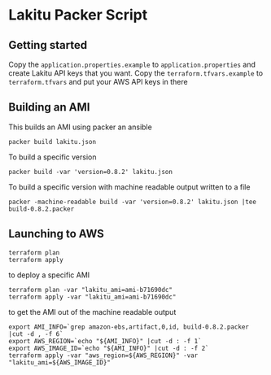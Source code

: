 # Lakitu Packer Script

## Getting started

Copy the `application.properties.example` to `application.properties` and create Lakitu API keys that you want.
Copy the `terraform.tfvars.example` to `terraform.tfvars` and put your AWS API keys in there

## Building an AMI

This builds an AMI using packer an ansible

    packer build lakitu.json

To build a specific version

    packer build -var 'version=0.8.2' lakitu.json

To build a specific version with machine readable output written to a file

    packer -machine-readable build -var 'version=0.8.2' lakitu.json |tee build-0.8.2.packer

## Launching to AWS

    terraform plan
    terraform apply

to deploy a specific AMI

    terraform plan -var "lakitu_ami=ami-b71690dc"
    terraform apply -var "lakitu_ami=ami-b71690dc"

to get the AMI out of the machine readable output

    export AMI_INFO=`grep amazon-ebs,artifact,0,id, build-0.8.2.packer |cut -d , -f 6`
    export AWS_REGION=`echo "${AMI_INFO}" |cut -d : -f 1`
    export AWS_IMAGE_ID=`echo "${AMI_INFO}" |cut -d : -f 2`
    terraform apply -var "aws_region=${AWS_REGION}" -var "lakitu_ami=${AWS_IMAGE_ID}"

